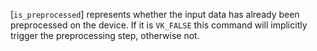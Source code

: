 [`is_preprocessed`] represents whether the input data has already been
preprocessed on the device.
If it is `VK_FALSE` this command will implicitly trigger the
preprocessing step, otherwise not.